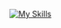 [![My Skills](https://skillicons.dev/icons?i=c,cs,html,css,js,tailwind,bootstrap,java,react,nodejs,express,mongodb,nextjs)](https://skillicons.dev)
